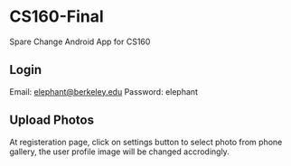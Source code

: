 # CS160-Final
Spare Change Android App for CS160

## Login
Email: elephant@berkeley.edu  Password: elephant

## Upload Photos
At registeration page, click on settings button to select photo from phone gallery, the user profile image will be changed accrodingly.
